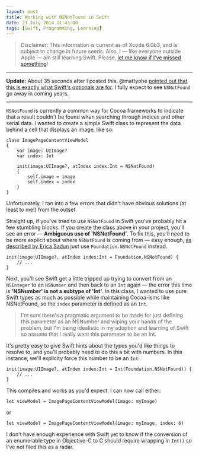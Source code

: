 ```yaml
---
layout: post
title: Working with NSNotFound in Swift
date: 21 July 2014 11:43:00
tags: [Swift, Programming, Learning]
---
```


> Disclaimer: This information is current as of Xcode 6.0b3, and is subject to change in future seeds. Also, I — like everyone outside Apple — am still learning Swift. Please, [let me know if I've missed something](https://twitter.com/tonyarnold/)!

---

**Update:** About 35 seconds after I posted this, @mattyohe [pointed out that this is exactly what Swift's optionals are for](https://twitter.com/mattyohe/status/491054206795923456). I fully expect to see `NSNotFound` go away in coming years.

---

`NSNotFound` is currently a common way for Cocoa frameworks to indicate that a result couldn't be found when searching through indices and other serial data. I wanted to create a simple Swift class to represent the data behind a cell that displays an image, like so:

    class ImagePageContentViewModel
    {
        var image: UIImage?
        var index: Int

        init(image:UIImage?, atIndex index:Int = NSNotFound)
        {
            self.image = image
            self.index = index
        }
    }

Unfortunately, I ran into a few errors that didn't have  obvious solutions (at least to me!) from the outset.

Straight up, if you've tried to use `NSNotFound` in Swift you've probably hit a few stumbling blocks. If you create the class above in your project, you'll see an error — **Ambiguous use of 'NSNotFound'**. To fix this, you'll need to be more explicit about where `NSNotFound` is coming from — easy enough, [as described by Erica Sadun](http://ericasadun.com/2014/06/13/swift-fixing-ambiguous-use-of-nsnotfound/) just use `Foundation.NSNotFound` instead.

    init(image:UIImage?, atIndex index:Int = Foundation.NSNotFound) {
        // ...
    }

Next, you'll see Swift get a little tripped up trying to convert from an `NSInteger` to an `NSNumber` and then back to an `Int` again — the error this time is **'NSNumber' is not a subtype of 'Int'**. In this class, I wanted to use pure Swift types as much as possible while maintaining Cocoa-isms like NSNotFound, so the `index` parameter is defined as an `Int`.

> I'm sure there's a pragmatic argument to be made for just defining this parameter as an NSNumber and wiping your hands of the problem, but I'm being idealistic in my adoption and learning of Swift so assume that I really want this parameter to be an Int.

It's pretty easy to give Swift hints about the types you'd like things to resolve to, and you'll probably need to do this a bit with numbers. In this instance, we'll explicity force this number to be an `Int`:

    init(image:UIImage?, atIndex index:Int = Int(Foundation.NSNotFound)) {
        // ...
    }

This compiles and works as you'd expect. I can now call either:

    let viewModel = ImagePageContentViewModel(image: myImage)

or

    let viewModel = ImagePageContentViewModel(image: myImage, index: 6)

I don't have enough experience with Swift yet to know if the conversion of an enumerable type in Objective-C to C should require wrapping in `Int()` so I've not filed this as a radar.
